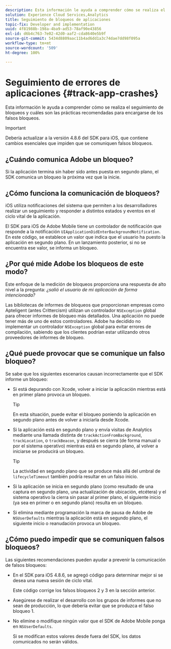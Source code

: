 ```yaml
---
description: Esta información le ayuda a comprender cómo se realiza el seguimiento de bloqueos y cuáles son las prácticas recomendadas para encargarse de los falsos bloqueos.
solution: Experience Cloud Services,Analytics
title: Seguimiento de bloqueos de aplicaciones
topic-fix: Developer and implementation
uuid: 4f81988b-198a-4ba9-ad53-78af90e43856
exl-id: d6b4c763-7e02-42d0-aaf2-cda8640e5b9f
source-git-commit: 5434d8809aac11b4ad6dd1a3c74dae7dd98f095a
workflow-type: tm+mt
source-wordcount: '509'
ht-degree: 100%

---
```


# Seguimiento de errores de aplicaciones {#track-app-crashes}

Esta información le ayuda a comprender cómo se realiza el seguimiento de bloqueos y cuáles son las prácticas recomendadas para encargarse de los falsos bloqueos.

>[!IMPORTANT]
>
>Debería actualizar a la versión 4.8.6 del SDK para iOS, que contiene cambios esenciales que impiden que se comuniquen falsos bloqueos.

## ¿Cuándo comunica Adobe un bloqueo?

Si la aplicación termina sin haber sido antes puesta en segundo plano, el SDK comunica un bloqueo la próxima vez que la inicie.

## ¿Cómo funciona la comunicación de bloqueos?

iOS utiliza notificaciones del sistema que permiten a los desarrolladores realizar un seguimiento y responder a distintos estados y eventos en el ciclo vital de la aplicación.

El SDK para iOS de Adobe Mobile tiene un controlador de notificación que responde a la notificación `UIApplicationDidEnterBackgroundNotification`. En este código, se establece un valor que indica que el usuario ha puesto la aplicación en segundo plano. En un lanzamiento posterior, si no se encuentra ese valor, se informa un bloqueo.

## ¿Por qué mide Adobe los bloqueos de este modo?

Este enfoque de la medición de bloqueos proporciona una respuesta de alto nivel a la pregunta: *¿salió el usuario de mi aplicación de forma intencionada?*

Las bibliotecas de informes de bloqueos que proporcionan empresas como Apteligent (antes Crittercism) utilizan un controlador `NSException` global para ofrecer informes de bloqueo más detallados. Una aplicación no puede tener más de uno de estos controladores. Adobe ha decidido no implementar un controlador `NSException` global para evitar errores de compilación, sabiendo que los clientes podrían estar utilizando otros proveedores de informes de bloqueo.

## ¿Qué puede provocar que se comunique un falso bloqueo?

Se sabe que los siguientes escenarios causan incorrectamente que el SDK informe un bloqueo:

* Si está depurando con Xcode, volver a iniciar la aplicación mientras está en primer plano provoca un bloqueo.

   >[!TIP]
   >
   >En esta situación, puede evitar el bloqueo poniendo la aplicación en segundo plano antes de volver a iniciarla desde Xcode.

* Si la aplicación está en segundo plano y envía visitas de Analytics mediante una llamada distinta de `trackActionFromBackground`, `trackLocation`, o `trackBeacon`, y después se cierra (de forma manual o por el sistema operativo) mientras está en segundo plano, al volver a iniciarse se producirá un bloqueo.

   >[!TIP]
   >
   >La actividad en segundo plano que se produce más allá del umbral de `lifecycleTimeout` también podría resultar en un falso inicio.

* Si la aplicación se inicia en segundo plano (como resultado de una captura en segundo plano, una actualización de ubicación, etcétera) y el sistema operativo la cierra sin pasar al primer plano, el siguiente inicio (ya sea en primer o en segundo plano) resulta en un bloqueo.
* Si elimina mediante programación la marca de pausa de Adobe de `NSUserDefaults` mientras la aplicación está en segundo plano, el siguiente inicio o reanudación provoca un bloqueo.

## ¿Cómo puedo impedir que se comuniquen falsos bloqueos?

Las siguientes recomendaciones pueden ayudar a prevenir la comunicación de falsos bloqueos:

* En el SDK para iOS 4.8.6, se agregó código para determinar mejor si se desea una nueva sesión de ciclo vital.

   Este código corrige los falsos bloqueos 2 y 3 en la sección anterior.

* Asegúrese de realizar el desarrollo con los grupos de informes que no sean de producción, lo que debería evitar que se produzca el falso bloqueo 1.
* No elimine o modifique ningún valor que el SDK de Adobe Mobile ponga en `NSUserDefaults`.

   Si se modifican estos valores desde fuera del SDK, los datos comunicados no serán válidos.
